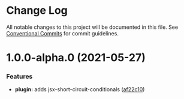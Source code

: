 # Change Log

All notable changes to this project will be documented in this file.
See [Conventional Commits](https://conventionalcommits.org) for commit guidelines.

# 1.0.0-alpha.0 (2021-05-27)

### Features

* **plugin:** adds jsx-short-circuit-conditionals ([af22c10](https://github.com/bigcommerce/eslint-config/commit/af22c10b7a13dcd6346cb4d4135d3105e97e7c18))